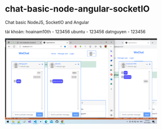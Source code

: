 # chat-basic-node-angular-socketIO
Chat basic NodeJS, SocketIO and Angular 

tài khoản:
hoainam10th - 123456
ubuntu - 123456
datnguyen - 123456

![alt text for screen readers](/chatnodeangular.png "Text to show on mouseover")

